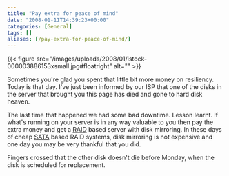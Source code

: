 ```yaml
---
title: "Pay extra for peace of mind"
date: "2008-01-11T14:39:23+00:00"
categories: [General]
tags: []
aliases: [/pay-extra-for-peace-of-mind/]
---
```


{{< figure src="/images/uploads/2008/01/istock-000003886153xsmall.jpg#floatright" alt="" >}}

Sometimes you're glad you spent that little bit more money on resiliency. Today is that day. I've just been informed by our ISP that one of the disks in the server that brought you this page has died and gone to hard disk heaven.

The last time that happened we had some bad downtime. Lesson learnt. If what's running on your server is in any way valuable to you then pay the extra money and get a [RAID](https://en.wikipedia.org/wiki/RAID) based server with disk mirroring. In these days of cheap [SATA](https://en.wikipedia.org/wiki/Serial_ATA) based RAID systems, disk mirroring is not expensive and one day you may be very thankful that you did.

Fingers crossed that the other disk doesn't die before Monday, when the disk is scheduled for replacement.

